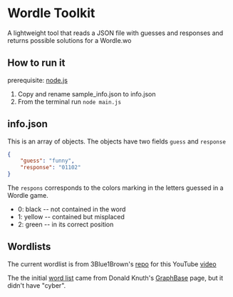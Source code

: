 # Wordle Toolkit

A lightweight tool that reads a JSON file with guesses and responses and returns possible solutions for a Wordle.wo

## How to run it

prerequisite: [node.js](https://nodejs.org/)

1. Copy and rename sample_info.json to info.json
2. From the terminal run ```node main.js```

## info.json

This is an array of objects. The objects have two fields ```guess``` and ```response```

``` JSON
{
    "guess": "funny",
    "response": "01102"
}
```

The ```respons``` corresponds to the colors marking in the letters guessed in a Wordle game.

* 0: black -- not contained in the word
* 1: yellow -- contained but misplaced
* 2: green -- in its correct position

## Wordlists

The current wordlist is from 3Blue1Brown's [repo](https://github.com/3b1b/videos/tree/master/_2022/wordle) for this YouTube [video](https://youtu.be/v68zYyaEmEA?si=wYEDLIBAhUynWeQz)

The the initial [word list](https://www-cs-faculty.stanford.edu/~knuth/sgb-words.txt) came from Donald Knuth's [GraphBase](https://www-cs-faculty.stanford.edu/~knuth/sgb.html) page, but it didn't have "cyber".

